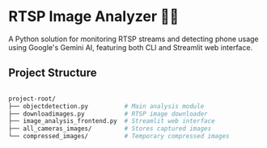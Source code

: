 # RTSP Image Analyzer 📸📱

A Python solution for monitoring RTSP streams and detecting phone usage using Google's Gemini AI, featuring both CLI and Streamlit web interface.

## Project Structure

```bash

project-root/
├── objectdetection.py          # Main analysis module
├── downloadimages.py           # RTSP image downloader
├── image_analysis_frontend.py  # Streamlit web interface
├── all_cameras_images/         # Stores captured images
└── compressed_images/          # Temporary compressed images

